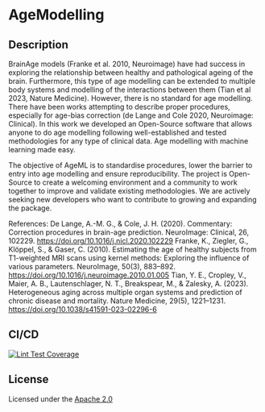 # AgeModelling


## Description

BrainAge models (Franke et al. 2010, Neuroimage) have had success in exploring the relationship between healthy and pathological ageing of the brain. Furthermore, this type of age modelling can be extended to multiple body systems and modelling of the interactions between them (Tian et al 2023, Nature Medicine). However, there is no standard for age modelling. There have been works attempting to describe proper procedures, especially for age-bias correction (de Lange and Cole 2020, Neuroimage: Clinical). In this work we developed an Open-Source software that allows anyone to do age modelling following well-established and tested methodologies for any type of clinical data. Age modelling with machine learning made easy. 

The objective of AgeML is to standardise procedures, lower the barrier to entry into age modelling and ensure reproducibility. The project is Open-Source to create a welcoming environment and a community to work together to improve and validate existing methodologies. We are actively seeking new developers who want to contribute to growing and expanding the package.

References:
De Lange, A.-M. G., & Cole, J. H. (2020). Commentary: Correction procedures in brain-age prediction. NeuroImage: Clinical, 26, 102229. https://doi.org/10.1016/j.nicl.2020.102229
Franke, K., Ziegler, G., Klöppel, S., & Gaser, C. (2010). Estimating the age of healthy subjects from T1-weighted MRI scans using kernel methods: Exploring the influence of various parameters. NeuroImage, 50(3), 883–892. https://doi.org/10.1016/j.neuroimage.2010.01.005
Tian, Y. E., Cropley, V., Maier, A. B., Lautenschlager, N. T., Breakspear, M., & Zalesky, A. (2023). Heterogeneous aging across multiple organ systems and prediction of chronic disease and mortality. Nature Medicine, 29(5), 1221–1231. https://doi.org/10.1038/s41591-023-02296-6


## CI/CD
[![Lint Test Coverage](https://github.com/compneurobilbao/AgeModelling/actions/workflows/lint_test_coverage.yml/badge.svg?branch=task_5_basic_tests)](https://github.com/compneurobilbao/AgeModelling/actions/workflows/lint_test_coverage.yml)

## License
Licensed under the [Apache 2.0](./LICENSE)